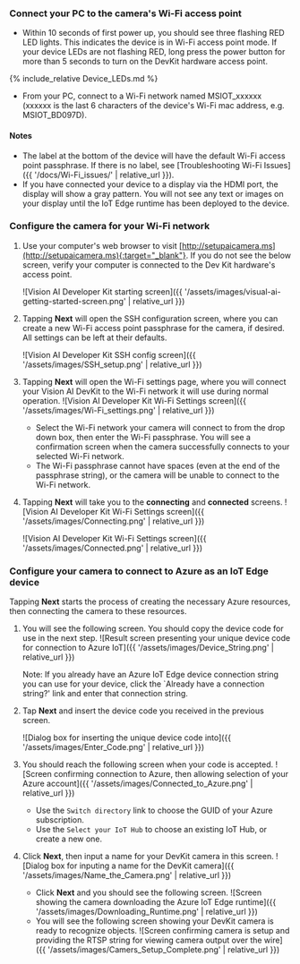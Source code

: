 [//]: # (This is an include file of the OOBE proecess)

### Connect your PC to the camera's Wi-Fi access point

- Within 10 seconds of first power up, you should see three flashing RED LED lights. This indicates the device is in Wi-Fi access point mode. If your device LEDs are not flashing RED, long press the power button for more than 5 seconds to turn on the DevKit hardware access point.

{% include_relative Device_LEDs.md %}

- From your PC, connect to a Wi-Fi network named MSIOT_xxxxxx (xxxxxx is the last 6 characters of the device's Wi-Fi mac address, e.g. MSIOT_BD097D).

#### Notes

- The label at the bottom of the device will have the default Wi-Fi access point passphrase. If there is no label, see [Troubleshooting Wi-Fi Issues]({{ '/docs/Wi-Fi_issues/' | relative_url }}).
- If you have connected your device to a display via the HDMI port, the display will show a gray pattern. You will not see any text or images on your display until the IoT Edge runtime has been deployed to the device.

### Configure the camera for your Wi-Fi network

1. Use your computer's web browser to visit [http://setupaicamera.ms](http://setupaicamera.ms){:target="_blank"}. If you do not see the below screen, verify your computer is connected to the Dev Kit hardware's access point.

    ![Vision AI Developer Kit starting screen]({{ '/assets/images/visual-ai-getting-started-screen.png' | relative_url }})

2. Tapping **Next** will open the SSH configuration screen, where you can create a new Wi-Fi access point passphrase for the camera, if desired. All settings can be left at their defaults.

    ![Vision AI Developer Kit SSH config screen]({{ '/assets/images/SSH_setup.png' | relative_url }})

3. Tapping **Next** will open the Wi-Fi settings page, where you will connect your Vision AI DevKit to the Wi-Fi network it will use during normal operation.
    ![Vision AI Developer Kit Wi-Fi Settings screen]({{ '/assets/images/Wi-Fi_settings.png' | relative_url }})
    - Select the Wi-Fi network your camera will connect to from the drop down box, then enter the Wi-Fi passphrase. You will see a confirmation screen when the camera successfully connects to your selected Wi-Fi network.
    - The Wi-Fi passphrase cannot have spaces (even at the end of the passphrase string), or the camera will be unable to connect to the Wi-Fi network.

4. Tapping **Next** will take you to the **connecting** and **connected** screens.
    ![Vision AI Developer Kit Wi-Fi Settings screen]({{ '/assets/images/Connecting.png' | relative_url }})

    ![Vision AI Developer Kit Wi-Fi Settings screen]({{ '/assets/images/Connected.png' | relative_url }})

### Configure your camera to connect to Azure as an IoT Edge device

Tapping **Next** starts the process of creating the necessary Azure resources, then connecting the camera to these resources.

1. You will see the following screen. You should copy the device code for use in the next step.
    ![Result screen presenting your unique device code for connection to Azure IoT]({{ '/assets/images/Device_String.png' | relative_url }})

    Note: If you already have an Azure IoT Edge device connection string you can use for your device, click the `Already have a connection string?' link and enter that connection string.

2. Tap **Next** and insert the device code you received in the previous screen.

    ![Dialog box for inserting the unique device code into]({{ '/assets/images/Enter_Code.png' | relative_url }})

3. You should reach the following screen when your code is accepted.
    ![Screen confirming connection to Azure, then allowing selection of your Azure account]({{ '/assets/images/Connected_to_Azure.png' | relative_url }})

    - Use the `Switch directory` link to choose the GUID of your Azure subscription.
    - Use the `Select your IoT Hub` to choose an existing IoT Hub, or create a new one.

4. Click **Next**, then input a name for your DevKit camera in this screen.
    ![Dialog box for inputing a name for the DevKit camera]({{ '/assets/images/Name_the_Camera.png' | relative_url }})

    - Click **Next** and you should see the following screen.
        ![Screen showing the camera downloading the Azure IoT Edge runtime]({{ '/assets/images/Downloading_Runtime.png' | relative_url }})
    - You will see the following screen showing your DevKit camera is ready to recognize objects.
        ![Screen confirming camera is setup and providing the RTSP string for viewing camera output over the wire]({{ '/assets/images/Camers_Setup_Complete.png' | relative_url }})
